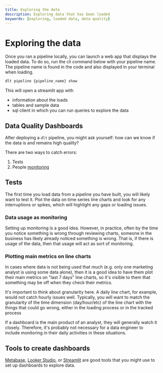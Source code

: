 ```yaml
---
title: Exploring the data
description: Exploring data that has been loaded
keywords: [exploring, loaded data, data quality]
---
```


# Exploring the data
Once you ran a pipeline locally, you can launch a web app that displays the loaded data.
To do so, run the cli command below with your pipeline name. The pipeline name is found in the code and also displayed in your terminal when loading.
```bash
dlt pipeline {pipeline_name} show
```

This will open a streamlit app with
- information about the loads
- tables and sample data
- sql client in which you can run queries to explore the data

## Data Quality Dashboards

After deploying a `dlt` pipeline, you might ask yourself: how can we know if the data is and remains high quality?

There are two ways to catch errors:
1. Tests
2. People [monitoring](../running-in-production/monitoring.md)

## Tests

The first time you load data from a pipeline you have built, you will likely want to test it. Plot the data on time series line charts and look for any interruptions or spikes, which will highlight any gaps or loading issues.

### Data usage as monitoring

Setting up monitoring is a good idea. However, in practice, often by the time you notice something is wrong through reviewing charts, someone in the business has likely already noticed something is wrong. That is, if there is usage of the data, then that usage will act as sort of monitoring.

### Plotting main metrics on line charts

In cases where data is not being used that much (e.g. only one marketing analyst is using some data alone), then it is a good idea to have them plot their main metrics on "last 7 days" line charts, so it's visible to them that something may be off when they check their metrics.

It's important to think about granularity here. A daily line chart, for example, would not catch hourly issues well. Typically, you will want to match the granularity of the time dimension (day/hour/etc) of the line chart with the things that could go wrong, either in the loading process or in the tracked process

If a dashboard is the main product of an analyst, they will generally watch it closely. Therefore, it's probably not necessary for a data engineer to include monitoring in their daily activities in these situations.

## Tools to create dashboards

[Metabase](https://www.metabase.com/), [Looker Studio](https://lookerstudio.google.com/u/0/), or [Streamlit](https://streamlit.io/) are good tools that you might use to set up dashboards to explore data.